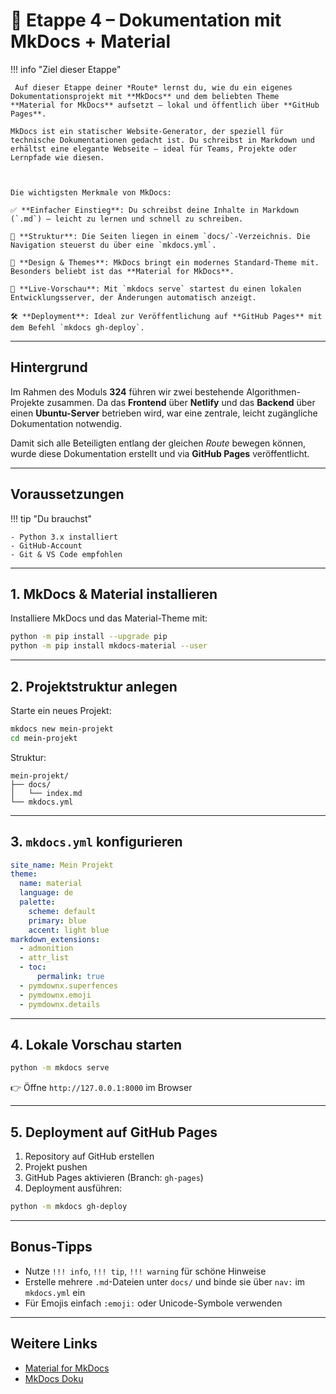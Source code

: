 # 📘 Etappe 4 – Dokumentation mit MkDocs + Material

!!! info "Ziel dieser Etappe"

     Auf dieser Etappe deiner *Route* lernst du, wie du ein eigenes Dokumentationsprojekt mit **MkDocs** und dem beliebten Theme **Material for MkDocs** aufsetzt – lokal und öffentlich über **GitHub Pages**.

    MkDocs ist ein statischer Website-Generator, der speziell für technische Dokumentationen gedacht ist. Du schreibst in Markdown und erhältst eine elegante Webseite – ideal für Teams, Projekte oder Lernpfade wie diesen.



    Die wichtigsten Merkmale von MkDocs:

    ✅ **Einfacher Einstieg**: Du schreibst deine Inhalte in Markdown (`.md`) – leicht zu lernen und schnell zu schreiben.

    📁 **Struktur**: Die Seiten liegen in einem `docs/`-Verzeichnis. Die Navigation steuerst du über eine `mkdocs.yml`.

    🎨 **Design & Themes**: MkDocs bringt ein modernes Standard-Theme mit. Besonders beliebt ist das **Material for MkDocs**.

    🚀 **Live-Vorschau**: Mit `mkdocs serve` startest du einen lokalen Entwicklungsserver, der Änderungen automatisch anzeigt.

    🛠️ **Deployment**: Ideal zur Veröffentlichung auf **GitHub Pages** mit dem Befehl `mkdocs gh-deploy`.

---

## Hintergrund

Im Rahmen des Moduls **324** führen wir zwei bestehende Algorithmen-Projekte zusammen.
Da das **Frontend** über **Netlify** und das **Backend** über einen **Ubuntu-Server** betrieben wird, war eine zentrale, leicht zugängliche Dokumentation notwendig.

Damit sich alle Beteiligten entlang der gleichen *Route* bewegen können, wurde diese Dokumentation erstellt und via **GitHub Pages** veröffentlicht.

---

## Voraussetzungen

!!! tip "Du brauchst"

    - Python 3.x installiert
    - GitHub-Account
    - Git & VS Code empfohlen

---

## 1. MkDocs & Material installieren

Installiere MkDocs und das Material-Theme mit:

```bash
python -m pip install --upgrade pip
python -m pip install mkdocs-material --user
```

---

## 2. Projektstruktur anlegen

Starte ein neues Projekt:

```bash
mkdocs new mein-projekt
cd mein-projekt
```

Struktur:

```
mein-projekt/
├── docs/
│   └── index.md
└── mkdocs.yml
```

---

## 3. `mkdocs.yml` konfigurieren

```yaml
site_name: Mein Projekt
theme:
  name: material
  language: de
  palette:
    scheme: default
    primary: blue
    accent: light blue
markdown_extensions:
  - admonition
  - attr_list
  - toc:
      permalink: true
  - pymdownx.superfences
  - pymdownx.emoji
  - pymdownx.details
```

---

## 4. Lokale Vorschau starten

```bash
python -m mkdocs serve
```

👉 Öffne `http://127.0.0.1:8000` im Browser

---

## 5. Deployment auf GitHub Pages

1. Repository auf GitHub erstellen
2. Projekt pushen
3. GitHub Pages aktivieren (Branch: `gh-pages`)
4. Deployment ausführen:

```bash
python -m mkdocs gh-deploy
```

---

## Bonus-Tipps

- Nutze `!!! info`, `!!! tip`, `!!! warning` für schöne Hinweise
- Erstelle mehrere `.md`-Dateien unter `docs/` und binde sie über `nav:` im `mkdocs.yml` ein
- Für Emojis einfach `:emoji:` oder Unicode-Symbole verwenden

---

## Weitere Links

- [Material for MkDocs](https://squidfunk.github.io/mkdocs-material/)
- [MkDocs Doku](https://www.mkdocs.org/)
